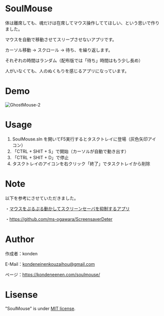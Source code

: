 # SoulMouse
体は離席しても、魂だけは在席してマウス操作しててほしい、という思いで作りました。

マウスを自動で移動させてスリープさせないアプリです。

カーソル移動 → スクロール → 待ち、を繰り返します。

それぞれの時間はランダム（配布版では「待ち」時間はもう少し長め）

人がいなくても、人のぬくもりを感じるアプリになっています。

# Demo
![GhostMouse-2](https://user-images.githubusercontent.com/71972294/147397685-b0e024c6-506b-47a1-a8ef-326bbaa0a29a.gif)

# Usage
1. SoulMouse.sln を開いてF5実行するとタスクトレイに登場（灰色矢印アイコン）
2. 「CTRL + SHIT + S」で開始（カーソルが自動で動き出す）
3. 「CTRL + SHIT + D」で停止
4. タスクトレイのアイコンを右クリック「終了」でタスクトレイから削除

# Note
以下を参考にさせていただきました。

・[マウスをぷるぷる動かしてスクリーンセーバを抑制するアプリ](https://qiita.com/ms22912/items/90ca200305d1fea656a4)

・https://github.com/ms-ogawara/ScreensaverDeter

# Author
作成者：konden

E-Mail：kondeneinenkouzaihou@gmail.com

ページ：https://kondeneenen.com/soulmouse/

# Lisense
"SoulMouse" is under [MIT license](https://en.wikipedia.org/wiki/MIT_License).
